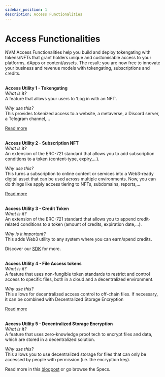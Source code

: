 ```yaml
---
sidebar_position: 1
description: Access Functionalities
---
```


# Access Functionalities

NVM Access Functionalities help you build and deploy tokengating with tokens/NFTs that grant holders unique and customisable access to your platforms, dApps or content/assets. The result: you are now free to innovate your business and revenue models with tokengating, subscriptions and credits. <br />
<br />

**Access Utility 1 - Tokengating**<br />
_What is it?_ <br />
A feature that allows your users to ‘Log in with an NFT’.<br />

_Why use this?_ <br />
This provides tokenized access to a website, a metaverse, a Discord server, a Telegram channel,...

[Read more](https://medium.com/nevermined-io/the-future-is-log-in-with-nft-81f0bccba90d) <br />
<br />

**Access Utility 2 - Subscription NFT** <br />
_What is it?_ <br />
An extension of the ERC-721 standard that allows you to add subscription conditions to a token (content-type, expiry,...). <br />

_Why use this?_ <br />
This turns a subscription to online content or services into a Web3-ready digital asset that can be used across multiple environments. Now, you can do things like apply access tiering to NFTs, subdomains, reports,... <br />

[Read more](https://medium.com/nevermined-io/bringing-online-subscriptions-into-web3-with-nfts-5fc2e9570122?source=---------5) <br />
<br />

**Access Utility 3 - Credit Token** <br />
_What is it?_ <br />
An extension of the ERC-721 standard that allows you to append credit-related conditions to a token (amount of credits, expiration date,...).

_Why is it important?_ <br />
This adds Web3 utility to any system where you can earn/spend credits. <br />

Discover our [SDK](../../getting-started/) for more.<br />
<br />

**Access Utility 4 - File Access tokens** <br />
_What is it?_ <br />
A feature that uses non-fungible token standards to restrict and control access to specific files, both in a cloud and a decentralized environment.

_Why use this?_ <br />
This allows for decentralized access control to off-chain files. If necessary, it can be combined with Decentralized Storage Encryption

[Read more](https://medium.com/nevermined-io/facilitating-asset-tokenization-with-nfts-3f725bfd51e2) <br />
<br />

**Access Utility 5 - Decentralized Storage Encryption** <br />
_What is it?_ <br />
A feature that uses zero-knowledge proof tech to encrypt files and data, which are stored in a decentralized solution. <br />

_Why use this?_ <br />
This allows you to use decentralized storage for files that can only be accessed by people with permission (i.e. the encryption key). <br />

Read more in this [blogpost](https://medium.com/nevermined-io/5-privacy-decentralised-storage-we-have-it-5ef5769b5b2d) or go browse the Specs.
